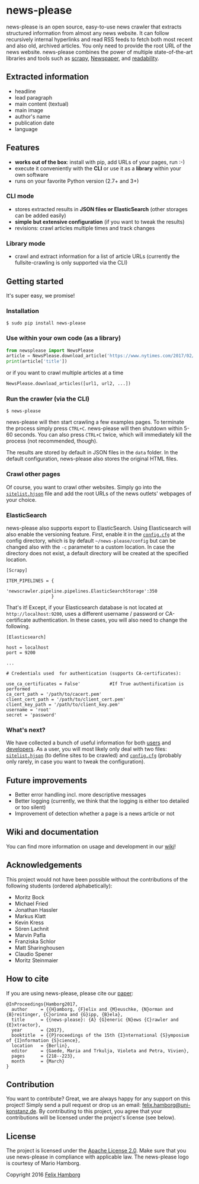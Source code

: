 # **news-please** #

[//]: # ( <img align="right" height="128px" width"128px" src="https://raw.githubusercontent.com/fhamborg/news-please/master/misc/logo/logo-256.png" /> )
news-please is an open source, easy-to-use news crawler that extracts structured information from almost any news website. It can follow recursively internal hyperlinks and read RSS feeds to fetch both most recent and also old, archived articles. You only need to provide the root URL of the news website. news-please combines the power of multiple state-of-the-art libraries and tools such as [scrapy](https://scrapy.org/), [Newspaper](https://github.com/codelucas/newspaper), and [readability](https://github.com/buriy/python-readability). 

## Extracted information
* headline
* lead paragraph
* main content (textual)
* main image
* author's name
* publication date
* language

## Features
* **works out of the box**: install with pip, add URLs of your pages, run :-)
* execute it conveniently with the **CLI** or use it as a **library** within your own software
* runs on your favorite Python version (2.7+ and 3+)

### CLI mode
* stores extracted results in **JSON files or ElasticSearch** (other storages can be added easily)
* **simple but extensive configuration** (if you want to tweak the results)
* revisions: crawl articles multiple times and track changes

### Library mode
* crawl and extract information for a list of article URLs (currently the fullsite-crawling is only supported via the CLI)

## Getting started

It's super easy, we promise!

### Installation

```
$ sudo pip install news-please
```

### Use within your own code (as a library)
```python
from newsplease import NewsPlease
article = NewsPlease.download_article('https://www.nytimes.com/2017/02/23/us/politics/cpac-stephen-bannon-reince-priebus.html?hp')
print(article['title'])
```
or if you want to crawl multiple articles at a time
```python
NewsPlease.download_articles([url1, url2, ...])
```

### Run the crawler (via the CLI)

```
$ news-please
```

news-please will then start crawling a few examples pages. To terminate the process simply press `CTRL+C`. news-please will then shutdown within 5-60 seconds. You can also press `CTRL+C` twice, which will immediately kill the process (not recommended, though).

The results are stored by default in JSON files in the `data` folder. In the default configuration, news-please also stores the original HTML files.

### Crawl other pages

Of course, you want to crawl other websites. Simply go into the [`sitelist.hjson`](https://github.com/fhamborg/news-please/wiki/user-guide#sitelisthjson) file and add the root URLs of the news outlets' webpages of your choice. 

### ElasticSearch

news-please also supports export to ElasticSearch. Using Elasticsearch will also enable the versioning feature. First, enable it in the [`config.cfg`](https://github.com/fhamborg/news-please/wiki/configuration) at the config directory, which is by default `~/news-please/config` but can be changed also with the `-c` parameter to a custom location. In case the directory does not exist, a default directory will be created at the specified location.

    [Scrapy]
    
    ITEM_PIPELINES = {
                       'newscrawler.pipeline.pipelines.ElasticSearchStorage':350
                     }

That's it! Except, if your Elasticsearch database is not located at `http://localhost:9200`, uses a different username / password or CA-certificate authentication. In these cases, you will also need to change the following.

    [Elasticsearch]

    host = localhost
    port = 9200	

    ...

    # Credentials used  for authentication (supports CA-certificates):
	
    use_ca_certificates = False'           #If True authentification is performed 
    ca_cert_path = '/path/to/cacert.pem'  
    client_cert_path = '/path/to/client_cert.pem'  
    client_key_path = '/path/to/client_key.pem'  
    username = 'root'  
    secret = 'password' 

### What's next?

We have collected a bunch of useful information for both [users](https://github.com/fhamborg/news-please/wiki/user-guide)  and [developers](https://github.com/fhamborg/news-please/wiki/developer-guide). As a user, you will most likely only deal with two files: [`sitelist.hjson`](https://github.com/fhamborg/news-please/wiki/user-guide#sitelisthjson) (to define sites to be crawled) and [`config.cfg`](https://github.com/fhamborg/news-please/wiki/configuration) (probably only rarely, in case you want to tweak the configuration).

## Future improvements
* Better error handling incl. more descriptive messages
* Better logging (currently, we think that the logging is either too detailed or too silent)
* Improvement of detection whether a page is a news article or not

## Wiki and documentation
You can find more information on usage and development in our [wiki](https://github.com/fhamborg/news-please/wiki)!

## Acknowledgements
This project would not have been possible without the contributions of the following students (ordered alphabetically):

* Moritz Bock
* Michael Fried
* Jonathan Hassler
* Markus Klatt
* Kevin Kress
* Sören Lachnit
* Marvin Pafla
* Franziska Schlor
* Matt Sharinghousen
* Claudio Spener
* Moritz Steinmaier

## How to cite
If you are using news-please, please cite our [paper](http://www.gipp.com/wp-content/papercite-data/pdf/hamborg2017.pdf):
```
@InProceedings{Hamborg2017,
  author     = {{H}amborg, {F}elix and {M}euschke, {N}orman and {B}reitinger, {C}orinna and {G}ipp, {B}ela},
  title      = {{news-please}: {A} {G}eneric {N}ews {C}rawler and {E}xtractor},
  year       = {2017},
  booktitle  = {{P}roceedings of the 15th {I}nternational {S}ymposium of {I}nformation {S}cience},
  location   = {Berlin},
  editor     = {Gaede, Maria and Trkulja, Violeta and Petra, Vivien},
  pages      = {218--223},
  month      = {March}
}
```

## Contribution
You want to contribute? Great, we are always happy for any support on this project! Simply send a pull request or drop us an email: [felix.hamborg@uni-konstanz.de](felix.hamborg@uni-konstanz.de). By contributing to this project, you agree that your contributions will be licensed under the project's license (see below).

## License
The project is licensed under the [Apache License 2.0](LICENSE.txt). Make sure that you use news-please in compliance with applicable law. The news-please logo is courtesy of Mario Hamborg.

Copyright 2016 [Felix Hamborg](http://felix.hamborg.eu/)
